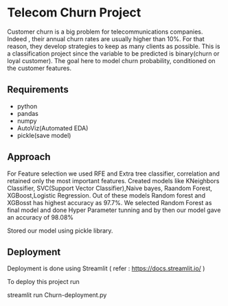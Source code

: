 
# Telecom Churn Project

Customer churn is a big problem for telecommunications companies. Indeed , their annual churn rates are usually higher than 10%. For that reason, they develop strategies to keep as many clients as possible. This is a classification project since the variable to be predicted is binary(churn or loyal customer). The goal here to model churn probability, conditioned on the customer features.


## Requirements

* python
* pandas 
* numpy 
* AutoViz(Automated EDA)
* pickle(save model)


## Approach

For Feature selection we used RFE and Extra tree classifier, correlation and retained only the most important features.
Created models like KNeighbors Classifier, SVC(Support Vector Classifier),Naive bayes, Raandom Forest, XGBoost,Logistic Regression. Out of these models Random forest and XGBosst has highest accuracy as 97.7%.
We selected Random Forest as final model and done Hyper Parameter tunning and by then our model gave an accuracy of 98.08%


Stored our model using pickle library.

## Deployment
Deployment is done using Streamlit
( refer : https://docs.streamlit.io/ )

To deploy this project run

streamlit run Churn-deployment.py 



